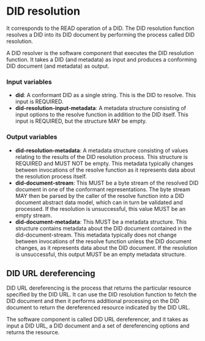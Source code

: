 # DID resolution

It corresponds to the READ operation of a DID. The DID resolution function resolves a DID into its DID document by performing the process called DID resolution.

A DID resolver is the software component that executes the DID resolution function. It takes a DID (and metadata) as input and produces a conforming DID document (and metadata) as output.

### Input variables

- **did**: A conformant DID as a single string. This is the DID to resolve. This input is REQUIRED.
- **did-resolution-input-metadata**: A metadata structure consisting of input options to the resolve function in addition to the DID itself. This input is REQUIRED, but the structure MAY be empty.

### Output variables

- **did-resolution-metadata**: A metadata structure consisting of values relating to the results of the DID resolution process. This structure is REQUIRED and MUST NOT be empty. This metadata typically changes between invocations of the resolve function as it represents data about the resolution process itself.
- **did-document-stream**: This MUST be a byte stream of the resolved DID document in one of the conformant representations. The byte stream MAY then be parsed by the caller of the resolve function into a DID document abstract data model, which can in turn be validated and processed. If the resolution is unsuccessful, this value MUST be an empty stream.
- **did-document-metadata**: This MUST be a metadata structure. This structure contains metadata about the DID document contained in the did-document-stream. This metadata typically does not change between invocations of the resolve function unless the DID document changes, as it represents data about the DID document. If the resolution is unsuccessful, this output MUST be an empty metadata structure.

## DID URL dereferencing

DID URL dereferencing is the process that returns the particular resource specified by the DID URL. It can use the DID resolution function to fetch the DID document and then it performs additional processing on the DID document to return the dereferenced resource indicated by the DID URL.

The software component is called DID URL dereferencer, and it takes as input a DID URL, a DID document and a set of dereferencing options and returns the resource.
